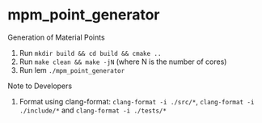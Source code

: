# mpm_point_generator
Generation of Material Points

1. Run `mkdir build && cd build && cmake ..`
2. Run `make clean && make -jN` (where N is the number of cores)
3. Run lem `./mpm_point_generator`

Note to Developers

1. Format using clang-format: `clang-format -i ./src/*`, `clang-format -i ./include/*` and `clang-format -i ./tests/*`
